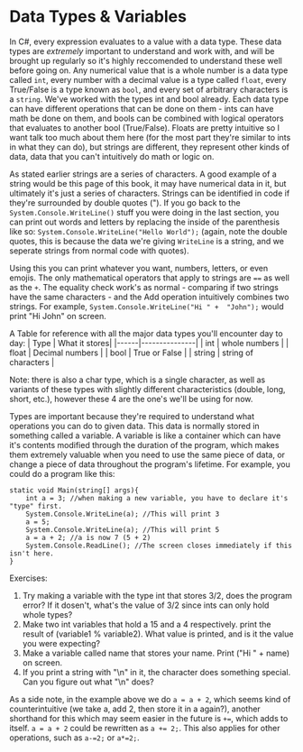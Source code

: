 # Data Types & Variables

In C#, every expression evaluates to a value with a data type. These data types are *extremely* important to understand and work with, and will be brought up regularly so it's highly reccomended to understand these well before going on. Any numerical value that is a whole number is a data type called ``int``, every number with a decimal value is a type called ``float``, every True/False is a type known as ``bool``, and every set of arbitrary characters is a ``string``.  We've worked with the types int and bool already. Each data type can have different operations that can be done on them - ints can have math be done on them, and bools can be combined with logical operators that evaluates to another bool (True/False). Floats are pretty intuitive so I want talk too much about them here (for the most part they're similar to ints in what they can do), but strings are different, they represent other kinds of data, data that you can't intuitively do math or logic on. 

As stated earlier strings are a series of characters. A good example of a string would be this page of this book, it may have numerical data in it, but ultimately it's just a series of characters. Strings can be identified in code if they're surrounded by double quotes ("). If you go back to the ``System.Console.WriteLine()`` stuff you were doing in the last section, you can print out words and letters by replacing the inside of the parenthesis like so: ``System.Console.WriteLine("Hello World");`` (again, note the double quotes, this is because the data we're giving ``WriteLine`` is a string, and we seperate strings from normal code with quotes).

Using this you can print whatever you want, numbers, letters, or even emojis. The only mathematical operators that apply to strings are ``==`` as well as the ``+``. The equality check work's as normal - comparing if two strings have the same characters - and the Add operation intuitively combines two strings. For example, ``System.Console.WriteLine("Hi " +  "John");`` would print "Hi John" on screen. 

A Table for reference with all the major data types you'll encounter day to day:
| Type | What it stores|
|------|---------------|
| int | whole numbers |
| float | Decimal numbers |
| bool | True or False |
| string | string of characters |

Note: there is also a char type, which is a single character, as well as variants of these types with slightly different characteristics (double, long, short, etc.), however these 4 are the one's we'll be using for now. 

Types are important because they're required to understand what operations you can do to given data. This data is normally stored in something called a variable. A variable is like a container which can have it's contents modified through the duration of the program, which makes them extremely valuable when you need to use the same piece of data, or change a piece of data throughout the program's lifetime. For example, you could do a program like this:

```CSharp 
static void Main(string[] args){
    int a = 3; //when making a new variable, you have to declare it's "type" first.
    System.Console.WriteLine(a); //This will print 3
    a = 5;
    System.Console.WriteLine(a); //This will print 5
    a = a + 2; //a is now 7 (5 + 2)
    System.Console.ReadLine(); //The screen closes immediately if this isn't here.
} 
```
Exercises:

1. Try making a variable with the type int that stores 3/2, does the program error? If it dosen't, what's the value of 3/2 since ints can only hold whole types? 
2. Make two int variables that hold a 15 and a 4 respectively. print the result of (variable1 % variable2). What value is printed, and is it the value you were expecting?
3. Make a variable called name that stores your name. Print ("Hi " + name) on screen.
4. If you print a string with "\n" in it, the character does something special. Can you figure out what "\n" does? 

As a side note, in the example above we do ``a = a + 2``, which seems kind of counterintuitive (we take a, add 2, then store it in a again?), another shorthand for this which may seem easier in the future is ``+=``, which adds to itself.
``a = a + 2`` could be rewritten as ``a += 2;``. This also applies for other operations, such as ``a-=2;`` or ``a*=2;``. 
